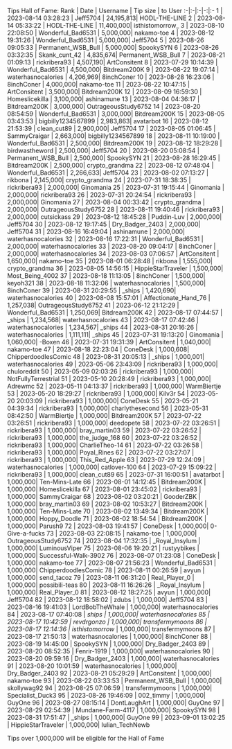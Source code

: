 Tips Hall of Fame:
Rank | Date | Username | Tip size | to User
:-|:-|:-|-:|:-
1 | 2023-08-14 03:28:23 | Jeff5704 | 24,195,813| HODL-THE-LINE
2 | 2023-08-14 05:33:22 | HODL-THE-LINE | 11,400,000| isthistomorrow_
3 | 2023-08-10 22:08:50 | Wonderful_Bad6531 | 5,000,000| nakamo-toe
4 | 2023-08-12 19:31:26 | Wonderful_Bad6531 | 5,000,000| Jeff5704
5 | 2023-08-26 09:05:33 | Permanent_WSB_Bull | 5,000,000| SpookySYN
6 | 2023-08-26 03:32:35 | Skank_cunt_42 | 4,835,674| Permanent_WSB_Bull
7 | 2023-08-21 01:09:13 | rickribera93 | 4,507,190| ArtConsitent
8 | 2023-07-29 10:14:39 | Wonderful_Bad6531 | 4,500,000| Bitdream200K
9 | 2023-08-22 19:07:14 | waterhasnocalories | 4,206,969| 8inchConer
10 | 2023-08-28 16:23:06 | 8inchConer | 4,000,000| nakamo-toe
11 | 2023-08-22 10:47:15 | ArtConsitent | 3,500,000| Bitdream200K
12 | 2023-08-09 16:59:30 | Homeslicekilla | 3,100,000| ashinamune
13 | 2023-08-04 04:36:17 | Bitdream200K | 3,000,000| OutrageousStudy6752
14 | 2023-08-20 08:54:59 | Wonderful_Bad6531 | 3,000,000| Bitdream200K
15 | 2023-08-05 03:43:53 | bigbilly1234567899 | 2,983,863| avatarbot
16 | 2023-08-12 21:53:39 | clean_cut89 | 2,900,000| Jeff5704
17 | 2023-08-05 01:06:45 | SammyCraigar | 2,663,000| bigbilly1234567899
18 | 2023-08-11 10:19:00 | Wonderful_Bad6531 | 2,500,000| Bitdream200K
19 | 2023-08-12 18:29:28 | birdwastheword | 2,500,000| Jeff5704
20 | 2023-08-20 05:08:54 | Permanent_WSB_Bull | 2,500,000| SpookySYN
21 | 2023-08-28 16:29:45 | Bitdream200K | 2,500,000| crypto_grandma
22 | 2023-08-12 07:48:04 | Wonderful_Bad6531 | 2,266,633| Jeff5704
23 | 2023-08-02 07:13:27 | rikbona | 2,145,000| crypto_grandma
24 | 2023-07-31 18:38:35 | rickribera93 | 2,000,000| Ginomania
25 | 2023-07-31 19:15:44 | Ginomania | 2,000,000| rickribera93
26 | 2023-07-31 20:24:54 | rickribera93 | 2,000,000| Ginomania
27 | 2023-08-04 00:33:42 | crypto_grandma | 2,000,000| OutrageousStudy6752
28 | 2023-08-11 19:40:46 | rickribera93 | 2,000,000| cutsickass
29 | 2023-08-12 18:45:28 | Puddin-Luv | 2,000,000| Jeff5704
30 | 2023-08-12 19:17:45 | Dry_Badger_2403 | 2,000,000| Jeff5704
31 | 2023-08-16 16:49:04 | ashinamune | 2,000,000| waterhasnocalories
32 | 2023-08-16 17:22:31 | Wonderful_Bad6531 | 2,000,000| waterhasnocalories
33 | 2023-08-20 09:04:17 | 8inchConer | 2,000,000| waterhasnocalories
34 | 2023-08-03 07:06:57 | ArtConsitent | 1,650,000| nakamo-toe
35 | 2023-08-01 06:28:48 | rikbona | 1,555,000| crypto_grandma
36 | 2023-08-05 14:56:15 | HippieStarTraveler | 1,500,000| Most_Being_4002
37 | 2023-08-18 11:13:05 | 8inchConer | 1,500,000| keyoh321
38 | 2023-08-18 11:32:06 | waterhasnocalories | 1,500,000| 8inchConer
39 | 2023-08-31 20:29:55 | _ships | 1,420,690| waterhasnocalories
40 | 2023-08-08 15:57:01 | Affectionate_Hand_76 | 1,257,038| OutrageousStudy6752
41 | 2023-06-12 21:12:29 | Wonderful_Bad6531 | 1,250,069| Bitdream200K
42 | 2023-08-17 07:44:57 | _ships | 1,234,568| waterhasnocalories
43 | 2023-08-17 07:42:46 | waterhasnocalories | 1,234,567| _ships
44 | 2023-08-31 20:16:26 | waterhasnocalories | 1,111,111| _ships
45 | 2023-07-31 19:13:20 | Ginomania | 1,060,000| -Boxen
46 | 2023-07-31 19:31:39 | ArtConsitent | 1,040,000| nakamo-toe
47 | 2023-08-18 22:23:04 | ConeDesk | 1,000,608| ChipperdoodlesComic
48 | 2023-08-31 20:05:13 | _ships | 1,000,001| waterhasnocalories
49 | 2023-05-06 23:43:09 | rickribera93 | 1,000,000| chuloreddit
50 | 2023-05-09 02:03:26 | rickribera93 | 1,000,000| NotFullyTerrestrial
51 | 2023-05-10 20:28:49 | rickribera93 | 1,000,000| Adrewmc
52 | 2023-05-11 04:13:37 | rickribera93 | 1,000,000| WarmBiertje
53 | 2023-05-20 18:29:27 | rickribera93 | 1,000,000| Kilv3r
54 | 2023-05-20 20:03:09 | rickribera93 | 1,000,000| ConeDesk
55 | 2023-05-21 04:39:34 | rickribera93 | 1,000,000| charlythesecond
56 | 2023-05-31 08:42:50 | WarmBiertje | 1,000,000| Bitdream200K
57 | 2023-07-22 03:26:51 | rickribera93 | 1,000,000| deedopete
58 | 2023-07-22 03:26:51 | rickribera93 | 1,000,000| bray_martin03
59 | 2023-07-22 03:26:52 | rickribera93 | 1,000,000| the_judge_168
60 | 2023-07-22 03:26:52 | rickribera93 | 1,000,000| CharlieTheo-14
61 | 2023-07-22 03:26:58 | rickribera93 | 1,000,000| Poyal_Rines
62 | 2023-07-22 03:27:07 | rickribera93 | 1,000,000| This_Red_Apple
63 | 2023-07-29 12:24:09 | waterhasnocalories | 1,000,000| catlover-100
64 | 2023-07-29 15:09:22 | rickribera93 | 1,000,000| clean_cut89
65 | 2023-07-31 16:00:51 | avatarbot | 1,000,000| Ten-Mins-Late
66 | 2023-08-01 14:12:45 | Bitdream200K | 1,000,000| Homeslicekilla
67 | 2023-08-01 23:45:02 | rickribera93 | 1,000,000| SammyCraigar
68 | 2023-08-02 03:20:21 | GooderZBK | 1,000,000| bray_martin03
69 | 2023-08-02 10:53:27 | Bitdream200K | 1,000,000| Ten-Mins-Late
70 | 2023-08-02 13:49:34 | Bitdream200K | 1,000,000| Hoppy_Doodle
71 | 2023-08-02 18:54:54 | Bitdream200K | 1,000,000| Parush9
72 | 2023-08-03 19:41:57 | ConeDesk | 1,000,000| 0-Give-a-fucks
73 | 2023-08-03 22:08:15 | nakamo-toe | 1,000,000| OutrageousStudy6752
74 | 2023-08-04 17:32:35 | _Royal_Insylum | 1,000,000| LuminousViper
75 | 2023-08-06 19:20:21 | rustyybikes | 1,000,000| Successful-Walk-3902
76 | 2023-08-07 01:23:08 | ConeDesk | 1,000,000| nakamo-toe
77 | 2023-08-07 21:56:23 | Wonderful_Bad6531 | 1,000,000| ChipperdoodlesComic
78 | 2023-08-11 00:26:59 | avyun | 1,000,000| send_tacoz
79 | 2023-08-11 06:31:20 | Real_Player_0 | 1,000,000| possibili-teas
80 | 2023-08-11 16:26:26 | _Royal_Insylum | 1,000,000| Real_Player_0
81 | 2023-08-12 18:27:25 | avyun | 1,000,000| Jeff5704
82 | 2023-08-12 18:58:02 | zdubs | 1,000,000| Jeff5704
83 | 2023-08-16 19:41:03 | LordBobTheWhale | 1,000,000| waterhasnocalories
84 | 2023-08-17 07:40:08 | _ships | 1,000,000| waterhasnocalories
85 | 2023-08-17 10:42:59 | revdrgonzo | 1,000,000| transfermymoons
86 | 2023-08-17 12:14:36 | isthistomorrow_ | 1,000,000| transfermymoons
87 | 2023-08-17 21:50:13 | waterhasnocalories | 1,000,000| 8inchConer
88 | 2023-08-19 14:45:00 | SpookySYN | 1,000,000| Dry_Badger_2403
89 | 2023-08-20 08:52:35 | Fenrir-1919 | 1,000,000| waterhasnocalories
90 | 2023-08-20 09:59:16 | Dry_Badger_2403 | 1,000,000| waterhasnocalories
91 | 2023-08-20 10:01:59 | waterhasnocalories | 1,000,000| Dry_Badger_2403
92 | 2023-08-21 05:29:29 | ArtConsitent | 1,000,000| nakamo-toe
93 | 2023-08-22 03:33:53 | Permanent_WSB_Bull | 1,000,000| skollywag92
94 | 2023-08-25 07:06:59 | transfermymoons | 1,000,000| Specialist_Duck3
95 | 2023-08-26 19:46:09 | 002_timmy | 1,000,000| GuyOne
96 | 2023-08-27 08:15:14 | DontLaughArt | 1,000,000| GuyOne
97 | 2023-08-29 02:54:39 | Mundane-Farm-4117 | 1,000,000| SpookySYN
98 | 2023-08-31 17:51:47 | _ships | 1,000,000| GuyOne
99 | 2023-09-01 13:02:25 | HippieStarTraveler | 1,000,000| Iulian_TechNewb

Tips over 1,000,000 will be eligible for the Hall of Fame
